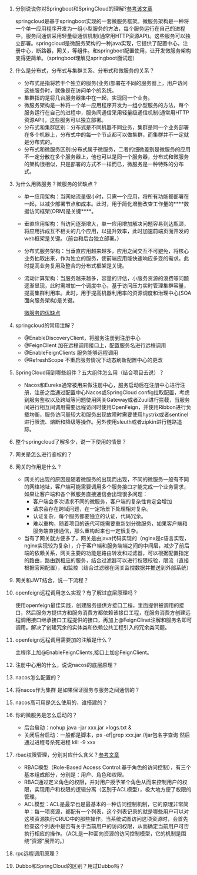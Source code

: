 1. 分别说说你对Springboot和SpringCloud的理解?[参考该文章](http://blog.cuicc.com/blog/2015/07/22/microservices/#fn1)

   springcloud是基于springboot实现的一套微服务框架。微服务架构是一种将一个单一应用程序开发为一组小型服务的方法，每个服务运行在自己的进程中，服务间通信采用轻量级通信机制(通常用HTTP资源API)。这些服务可以独立部署。springcloud是微服务架构的一种java实现，它提供了配置中心，注册中心，断路器，网关，等组件。和springboot配置使用，让开发微服务架构变得更简单。（springboot理解见springboot面试题）

2. 什么是分布式，分布式与集群关系、分布式和微服务的关系？

   * 分布式是指将若干个独立的服务(业务)部署在不同的服务器上，用户访问这些服务时，就像是在访问单个的系统。
   * 集群指的是将几台服务器集中在一起，实现同一个业务。
   * 微服务架构是一种将一个单一应用程序开发为一组小型服务的方法，每个服务运行在自己的进程中，服务间通信采用轻量级通信机制(通常用HTTP资源API)，这些服务可以独立部署。
   * 分布式和集群区别：分布式是不同机器不同业务，集群是同一个业务部署在多个机器上，分布式中的每一个节点都可以做集群，而集群并不一定就是分布式的。
   * 分布式和微服务区别:分布式属于微服务，二者的细微差别是微服务的应用不一定分散在多个服务器上，他也可以是同一个服务器，分布式和微服务的架构很相似，只是部署的方式不一样而已，微服务是一种特殊的分布式。

3. 为什么用微服务？微服务的优缺点？

   * 单一应用架构：当网站流量很小时，只需一个应用，将所有功能都部署在一起，以减少部署节点和成本。此时，用于简化增删改查工作量的***\*数据访问框架(ORM)是关键\****。

   * 垂直应用架构：当访问逐渐增大，单一应用增加解决问题容易到达瓶颈，将应用拆成互不相关的几个应用，以提升效率，此时加速前端页面开发的web框架是关键。（前台和后台独立部署。）

   * 分布式服务架构：当垂直应用越来越多，应用之间交互不可避免，将核心业务抽取出来，作为独立的服务，使前端应用能快速响应多变的需求。此时提高业务复用及整合的分布式框架是关键。

   * 流动计算架构：当服务越来越多，容量的评估，小服务资源的浪费等问题逐渐显现，此时需增加一个调度中心，基于访问压力实时管理集群容量，提高集群利用率。此时，用于提高机器利用率的资源调度和治理中心(SOA面向服务架构)是关键。

     [微服务的优缺点](https://blog.csdn.net/xiaojin21cen/article/details/107173333)

4. springcloud的常用注解？

   * @EnableDiscoveryClient，将服务注册到注册中心
   * @FeignClient 加在远程调用接口上，配置服务名进行远程调用
   * @EnableFeignClients 服务能够远程调用
   * @RefreshScope 不重启服务情况下动态刷新配置中心的更改

5. SpringCloud用到哪些组件？五大组件怎么用（结合项目去说）？

   * Nacos和Eureka通常被用来做注册中心，服务启动后在注册中心进行注册，注册之后通过配置中心Nacos或SpringCloud config拉取配置，考虑到服务鉴权以及跨域等问题使用网关Gateway或者Zuul进行拦截，当服务间进行相互间调用需要远程访问时使用OpenFeign，并使用Ribbon进行负载均衡，服务访问量较大和服务出现故障时需要使用hystrix或者sentinel进行限流、熔断和降级等操作。另外使用sleuth或者zipkin进行链路追踪。

6. 整个springcloud了解多少，说一下使用的情景？

7. 网关是怎么进行鉴权的？

8. 网关的作用是什么？

   * 网关的出现的原因是随着微服务的出现而出现，不同的微服务一般有不同的网络地址，客户端可能需要调用多个服务接口才能完成一个业务需求，如果让客户端和各个微服务直接通信会出现很多问题：
     * 客户端会多次请求不同的微服务，客户端的复杂性肯定会增加
     * 请求会存在跨域问题，在一定场景下处理相对复杂。
     * 认证复杂，每个服务都要独立的认证，代码冗余。
     * 难以重构，随着项目的迭代可能需要重新划分微服务，如果客户端和服务端直接通信，那么重构起来也一定很复杂。
   * 当有了网关就方便多了，网关是由java代码实现的（nginx是c语言实现，nginx实现较为复杂），介于客户端和服务端端之间的中间层，减少了前后端的依赖关系，网关主要的功能是路由转发和过滤器，可以根据配置指定的路由，路由到相应的服务，结合过滤器可以进行权限校验，限流（直接根据官网配置），和监控（结合过滤器在网关监控数据并推送到外部系统）

9. 网关和JWT结合，说一下流程？

10. openfeign远程调用怎么实现？有了解过底层原理吗？

    使用openfeign最佳实践，创建服务提供方接口工程，里面提供被调用的接口，然后服务方提供方和服务消费方都依赖该接口工程，在服务消费方创建远程调用接口继承接口工程提供的接口，再加上@FeignClinet注解和服务名即可调用。解决了创建冗余的实体类和依赖公共工程引入的冗余类问题。

11. openfeign远程调用需要加的注解是什么？

    主程序上加@EnableFeignClients,接口上加@FeignClient。

12. 注册中心用的什么，说说nacos的底层原理？

13. nacos怎么配置的？

14. 将nacos作为集群 是如果保证服务与服务之间通信的？

15. nacos高可用是怎么使用的，谁搭建的？

16. 你的微服务是怎么启动的？

    * 后台启动：nohup java -jar xxx.jar >logs.txt &
    * 关闭后台启动：一般都是脚本，ps -ef|grep xxx.jar  //jar包名字查询 然后通过进程号杀死进程 kill -9 xxx

16. rbac权限管理，分别对应什么含义？[参考文章](https://blog.csdn.net/lvshuocool/article/details/93968143)
    * RBAC模型（Role-Based Access Control:基于角色的访问控制），有三个基本组成部分，分别是：用户、角色和权限。
    * RBAC通过定义角色的权限，并对用户授予某个角色从而来控制用户的权限，实现用户和权限的逻辑分离（区别于ACL模型），极大地方便了权限的管理。
    * ACL模型：ACL是最早也是最基本的一种访问控制机制，它的原理非常简单：每一项资源，都配有一个列表，这个列表记录的就是哪些用户可以对这项资源执行CRUD中的那些操作。当系统试图访问这项资源时，会首先检查这个列表中是否有关于当前用户的访问权限，从而确定当前用户可否执行相应的操作。（ACL是一种面向资源的访问控制模型，它的机制是围绕“资源”展开的。）
17. rpc远程调用原理？
18. Dubbo和SpringCloud的区别？用过Dubbo吗？